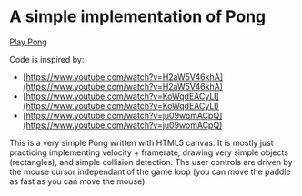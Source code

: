 # A simple implementation of Pong

[Play Pong](https://ryanbard.github.io/coding-katas/javascript/games/pong/pong.html)

Code is inspired by:

* [https://www.youtube.com/watch?v=H2aW5V46khA](https://www.youtube.com/watch?v=H2aW5V46khA)
* [https://www.youtube.com/watch?v=KoWqdEACyLI](https://www.youtube.com/watch?v=KoWqdEACyLI)
* [https://www.youtube.com/watch?v=ju09womACpQ](https://www.youtube.com/watch?v=ju09womACpQ)

This is a very simple Pong written with HTML5 canvas.  It is mostly just practicing implementing velocity + framerate, drawing very simple objects (rectangles), and simple collision detection.  The user controls are driven by the mouse cursor independant of the game loop (you can move the paddle as fast as you can move the mouse).
